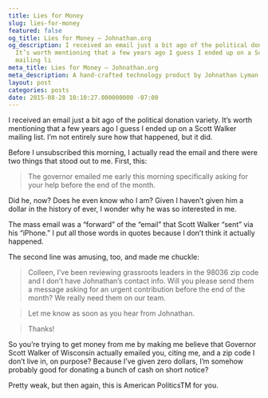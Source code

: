 ```yaml
---
title: Lies for Money
slug: lies-for-money
featured: false
og_title: Lies for Money – Johnathan.org
og_description: I received an email just a bit ago of the political donation variety.
  It’s worth mentioning that a few years ago I guess I ended up on a Scott Walker
  mailing li
meta_title: Lies for Money – Johnathan.org
meta_description: A hand-crafted technology product by Johnathan Lyman
layout: post
categories: posts
date: 2015-08-28 10:10:27.000000000 -07:00
---
```


I received an email just a bit ago of the political donation variety. It’s worth mentioning that a few years ago I guess I ended up on a Scott Walker mailing list. I’m not entirely sure how that happened, but it did.

Before I unsubscribed this morning, I actually read the email and there were two things that stood out to me. First, this:

> The governor emailed me early this morning specifically asking for your help before the end of the month.

Did he, now? Does he even know who I am? Given I haven’t given him a dollar in the history of ever, I wonder why he was so interested in me.

The mass email was a “forward” of the “email” that Scott Walker “sent” via his “iPhone.” I put all those words in quotes because I don’t think it actually happened.

The second line was amusing, too, and made me chuckle:

> Colleen, I’ve been reviewing grassroots leaders in the 98036 zip code and I don’t have Johnathan’s contact info. Will you please send them a message asking for an urgent contribution before the end of the month? We really need them on our team.

> Let me know as soon as you hear from Johnathan.

> Thanks!

So you’re trying to get money from me by making me believe that Governor Scott Walker of Wisconsin actually emailed you, citing me, and a zip code I don’t live in, on purpose? Because I’ve given zero dollars, I’m somehow probably good for donating a bunch of cash on short notice?

Pretty weak, but then again, this is American PoliticsTM for you.

